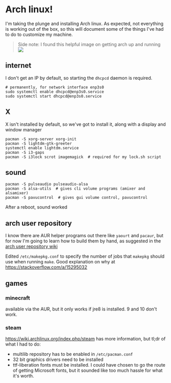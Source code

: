# Arch linux!
I'm taking the plunge and installing Arch linux. As expected, not everything is
working out of the box, so this will document some of the things I've had to do
to customize my machine.

> Side note: I found this helpful image on getting arch up and running
![](https://i.imgur.com/Hokk8sK.jpg)

## internet
I don't get an IP by default, so starting the `dhcpcd` daemon is required.
```
# permanently, for network interface enp3s0
sudo systemctl enable dhcpcd@enp3s0.service
sudo systemctl start dhcpcd@enp3s0.service
```

## X
X isn't installed by default, so we've got to install it, along with a display
and window manager
```
pacman -S xorg-server xorg-init
pacman -S lightdm-gtk-greeter
systemctl enable lightdm.service
pacman -S i3-gaps
pacman -S i3lock scrot imagemagick  # required for my lock.sh script
```

## sound
```
pacman -S pulseaudio pulseaudio-alsa
pacman -S alsa-utils  # gives cli volume programs (amixer and alsamixer)
pacman -S pavucontrol  # gives gui volume control, pavucontrol
```
After a reboot, sound worked

## arch user repository
I know there are AUR helper programs out there like `yaourt` and `pacaur`, but
for now I'm going to learn how to build them by hand, as suggested in the [arch
user repository
wiki](https://wiki.archlinux.org/index.php/Arch_User_Repository)

Edited `/etc/makepkg.conf` to specify the number of jobs that `makepkg` should
use when running `make`. Good explanation on why at
https://stackoverflow.com/a/15295032

## games
### minecraft
available via the AUR, but it only works if jre8 is installed. 9 and 10 don't
work.

### steam
https://wiki.archlinux.org/index.php/steam has more information, but tl;dr of
what I had to do:
* multilib repository has to be enabled in `/etc/pacman.conf`
* 32 bit graphics drivers need to be installed
* ttf-liberation fonts must be installed. I could have chosen to go the route
  of getting Microsoft fonts, but it sounded like too much hassle for what it's
  worth.
